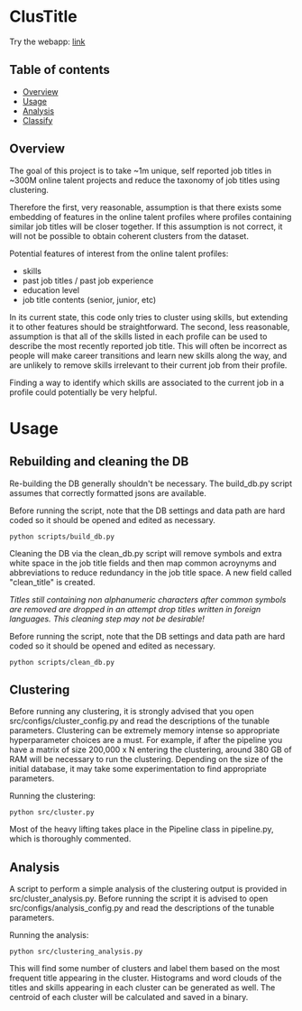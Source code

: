 # ClusTitle

Try the webapp: [link](www.machinelearningprojects.xyz)

## Table of contents

* [Overview](https://github.com/jtaenzer/InsightProject#overview)
* [Usage](https://github.com/jtaenzer/InsightProject#usage)
* [Analysis](https://github.com/jtaenzer/InsightProject#analysis)
* [Classify](https://github.com/jtaenzer/InsightProject#classify)

## Overview

The goal of this project is to take ~1m unique, self reported job titles in ~300M online talent projects and reduce the
taxonomy of job titles using clustering.

Therefore the first, very reasonable, assumption is that there exists some embedding of features in the online talent
profiles where profiles containing similar job titles will be closer together. If this assumption is not correct, it
will not be possible to obtain coherent clusters from the dataset.

Potential features of interest from the online talent profiles:

* skills
* past job titles / past job experience
* education level
* job title contents (senior, junior, etc)

In its current state, this code only tries to cluster using skills, but extending it to other features should be 
straightforward. The second, less reasonable, assumption is that all of the skills listed in each profile can be used to
describe the most recently reported job title. This will often be incorrect as people will make career transitions and
learn new skills along the way, and are unlikely to remove skills irrelevant to their current job from their profile.

Finding a way to identify which skills are associated to the current job in a profile could potentially be very helpful.

# Usage

## Rebuilding and cleaning the DB

Re-building the DB generally shouldn't be necessary. The build_db.py script assumes that correctly formatted jsons are
available.

Before running the script, note that the DB settings and data path are hard coded so it should be opened and edited as
necessary.

```
python scripts/build_db.py
```

Cleaning the DB via the clean_db.py script will remove symbols and extra white space in the job title fields and then 
map common acroynyms and abbreviations to reduce redundancy in the job title space. A new field called "clean_title" is
created. 

*Titles still containing non alphanumeric characters after common symbols are removed are dropped in an attempt
drop titles written in foreign languages. This cleaning step may not be desirable!*

Before running the script, note that the DB settings and data path are hard coded so it should be opened and edited as
necessary.

```
python scripts/clean_db.py
```

## Clustering

Before running any clustering, it is strongly advised that you open src/configs/cluster_config.py and read the
descriptions of the tunable parameters. Clustering can be extremely memory intense so appropriate hyperparameter
choices are a must. For example, if after the pipeline you have a matrix of size 200,000 x N entering the clustering,
around 380 GB of RAM will be necessary to run the clustering. Depending on the size of the initial database, it may take
some experimentation to find appropriate parameters.

Running the clustering:

```
python src/cluster.py
```

Most of the heavy lifting takes place in the Pipeline class in pipeline.py, which is thoroughly commented.

## Analysis

A script to perform a simple analysis of the clustering output is provided in src/cluster_analysis.py. Before running
the script it is advised to open src/configs/analysis_config.py and read the descriptions of the tunable parameters.  

Running the analysis:

```
python src/clustering_analysis.py
```

This will find some number of clusters and label them based on the most frequent title appearing in the cluster.
Histograms and word clouds of the titles and skills appearing in each cluster can be generated as well. The centroid
of each cluster will be calculated and saved in a binary.